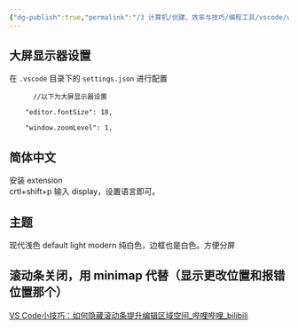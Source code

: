 ```yaml
---
{"dg-publish":true,"permalink":"/3 计算机/创建、效率与技巧/编程工具/vscode/vscode外观配置/","title":"vscode外观配置"}
---
```



## 大屏显示器设置
在 `.vscode` 目录下的 `settings.json` 进行配置

```
      //以下为大屏显示器设置  

    "editor.fontSize": 18,  

    "window.zoomLevel": 1,
```

## 简体中文
安装 extension  
crtl+shift+p 输入 display，设置语言即可。

## 主题

现代浅色 default light modern 纯白色，边框也是白色。方便分屏
## 滚动条关闭，用 minimap 代替（显示更改位置和报错位置那个）
[VS Code小技巧：如何隐藏滚动条提升编辑区域空间\_哔哩哔哩\_bilibili](https://www.bilibili.com/video/BV1mdfXYHEyb/?vd_source=c16732189be308c158c680be1c6101b0)